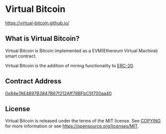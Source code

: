 Virtual Bitcoin
===============
https://virtual-bitcoin.github.io/

What is Virtual Bitcoin?
------------------------
Virtual Bitcoin is Bitcoin implemented as a EVM(Ethereum Virtual Machine) smart contract.

Virtual Bitcoin is the addition of mining functionality to [ERC-20](https://ethereum.org/en/developers/docs/standards/tokens/erc-20/).

Contract Address
----------------
[0x84e7AE4897B3847B67f212Aff78BFbC5f700aa40](https://etherscan.io/token/0x84e7AE4897B3847B67f212Aff78BFbC5f700aa40)

License
-------
Virtual Bitcoin is released under the terms of the MIT license. See [COPYING](COPYING) for more
information or see https://opensource.org/licenses/MIT.
